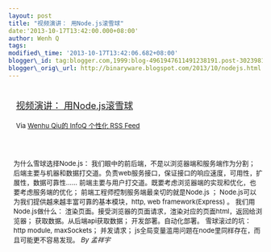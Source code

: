 ```yaml
--- 
layout: post 
title: "视频演讲： 用Node.js滚雪球" 
date:'2013-10-17T13:42:00.000+08:00' 
author: Wenh Q
tags:
modified\_time: '2013-10-17T13:42:06.682+08:00' 
blogger\_id: tag:blogger.com,1999:blog-4961947611491238191.post-3023981878580216423
blogger\_orig\_url: http://binaryware.blogspot.com/2013/10/nodejs.html
---
```

<div style="margin: 10px; padding: 5px;">

<div style="font-size: 18px;">

[视频演讲：
用Node.js滚雪球](http://www.infoq.com/cn/presentations/node.js-for-snowball)

</div>

<div style="font-size: 13px;">

Via [Wenhu Qiu的 InfoQ 个性化 RSS Feed](http://www.infoq.com/cn/)

</div>

</div>

<div style="font-size: 13px; padding: 15px 0 10px 10px;">

为什么雪球选择Node.js：
我们眼中的前后端，不是以浏览器端和服务端作为分割；
后端主要与机器和数据打交道。负责web服务接口，保证接口的响应速度，可用性，扩展性，数据可靠性……
前端主要与用户打交道。既要考虑浏览器端的实现和优化，也要考虑服务端的优化；
前端工程师控制服务端最亲切的就是Node.js ；
Node.js可以为我们提供越来越丰富可靠的基本模块，http, web
framework(Express) 。 我们用Node.js做什么：
渲染页面。接受浏览器的页面请求，渲染对应的页面html，返回给浏览器；
获取数据。从后端api获取数据； 开发部署。自动化部署。 雪球滚过的坑： http
module, maxSockets； 并发请求；
js全局变量滥用问题在node里同样存在，而且可能更不容易发现。 *By 孟祥宇*

</div>
